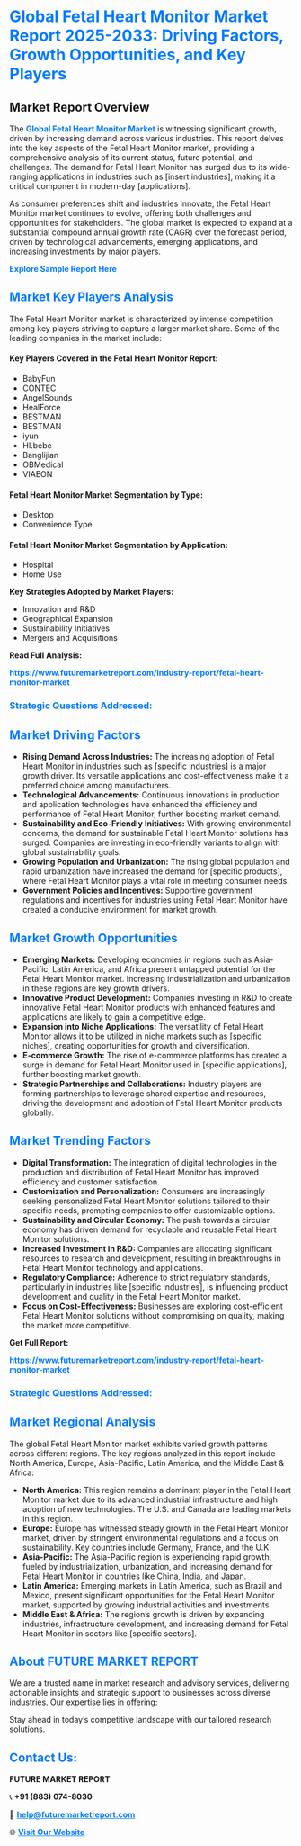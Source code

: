 <h1 style="color: #007BFF;">Global Fetal Heart Monitor Market Report 2025-2033: Driving Factors, Growth Opportunities, and Key Players</h1>

<section id="overview">
<h2>Market Report Overview</h2>
<p>The <a href="https://www.futuremarketreport.com/industry-report/fetal-heart-monitor-market" style="color: #007BFF; text-decoration: none;"><strong>Global Fetal Heart Monitor Market</strong></a> is witnessing significant growth, driven by increasing demand across various industries. This report delves into the key aspects of the Fetal Heart Monitor market, providing a comprehensive analysis of its current status, future potential, and challenges. The demand for Fetal Heart Monitor has surged due to its wide-ranging applications in industries such as [insert industries], making it a critical component in modern-day [applications].</p>
<p>As consumer preferences shift and industries innovate, the Fetal Heart Monitor market continues to evolve, offering both challenges and opportunities for stakeholders. The global market is expected to expand at a substantial compound annual growth rate (CAGR) over the forecast period, driven by technological advancements, emerging applications, and increasing investments by major players.</p>
</section>

<section id="overview">
<p><a href="https://www.futuremarketreport.com/request-sample/reportId=84535" style="color: #007BFF; text-decoration: none;"><strong>Explore Sample Report Here</strong></a></p>
</section>

<section id="key-players">
<h2 style="color: #007BFF;">Market Key Players Analysis</h2>
<p>The Fetal Heart Monitor market is characterized by intense competition among key players striving to capture a larger market share. Some of the leading companies in the market include:</p>
<h4>Key Players Covered in the Fetal Heart Monitor Report:</h4>
<ul><li>BabyFun</li><li>CONTEC</li><li>AngelSounds</li><li>HealForce</li><li>BESTMAN</li><li>BESTMAN</li><li>iyun</li><li>HI.bebe</li><li>Banglijian</li><li>OBMedical</li><li>VIAEON</li></ul>
<h4>Fetal Heart Monitor Market Segmentation by Type:</h4>
<ul><li>Desktop</li><li>Convenience Type</li></ul>

<h4>Fetal Heart Monitor Market Segmentation by Application:</h4>
<ul><li>Hospital</li><li>Home Use</li></ul>
<p><strong>Key Strategies Adopted by Market Players:</strong></p>
<ul>
<li>Innovation and R&D</li>
<li>Geographical Expansion</li>
<li>Sustainability Initiatives</li>
<li>Mergers and Acquisitions</li>
</ul>
</section>

<section>
<p><strong>Read Full Analysis: </strong></p><a href="https://www.futuremarketreport.com/industry-report/fetal-heart-monitor-market" style="color: #007BFF; text-decoration: none;"><strong>https://www.futuremarketreport.com/industry-report/fetal-heart-monitor-market</strong></a>
<h3 style="color: #007BFF;">Strategic Questions Addressed:</h3>
</section>

<section id="driving-factors">
<h2 style="color: #007BFF;">Market Driving Factors</h2>
<ul>
<li><strong>Rising Demand Across Industries:</strong> The increasing adoption of Fetal Heart Monitor in industries such as [specific industries] is a major growth driver. Its versatile applications and cost-effectiveness make it a preferred choice among manufacturers.</li>
<li><strong>Technological Advancements:</strong> Continuous innovations in production and application technologies have enhanced the efficiency and performance of Fetal Heart Monitor, further boosting market demand.</li>
<li><strong>Sustainability and Eco-Friendly Initiatives:</strong> With growing environmental concerns, the demand for sustainable Fetal Heart Monitor solutions has surged. Companies are investing in eco-friendly variants to align with global sustainability goals.</li>
<li><strong>Growing Population and Urbanization:</strong> The rising global population and rapid urbanization have increased the demand for [specific products], where Fetal Heart Monitor plays a vital role in meeting consumer needs.</li>
<li><strong>Government Policies and Incentives:</strong> Supportive government regulations and incentives for industries using Fetal Heart Monitor have created a conducive environment for market growth.</li>
</ul>
</section>

<section id="growth-opportunities">
<h2 style="color: #007BFF;">Market Growth Opportunities</h2>
<ul>
<li><strong>Emerging Markets:</strong> Developing economies in regions such as Asia-Pacific, Latin America, and Africa present untapped potential for the Fetal Heart Monitor market. Increasing industrialization and urbanization in these regions are key growth drivers.</li>
<li><strong>Innovative Product Development:</strong> Companies investing in R&D to create innovative Fetal Heart Monitor products with enhanced features and applications are likely to gain a competitive edge.</li>
<li><strong>Expansion into Niche Applications:</strong> The versatility of Fetal Heart Monitor allows it to be utilized in niche markets such as [specific niches], creating opportunities for growth and diversification.</li>
<li><strong>E-commerce Growth:</strong> The rise of e-commerce platforms has created a surge in demand for Fetal Heart Monitor used in [specific applications], further boosting market growth.</li>
<li><strong>Strategic Partnerships and Collaborations:</strong> Industry players are forming partnerships to leverage shared expertise and resources, driving the development and adoption of Fetal Heart Monitor products globally.</li>
</ul>
</section>

<section id="trending-factors">
<h2 style="color: #007BFF;">Market Trending Factors</h2>
<ul>
<li><strong>Digital Transformation:</strong> The integration of digital technologies in the production and distribution of Fetal Heart Monitor has improved efficiency and customer satisfaction.</li>
<li><strong>Customization and Personalization:</strong> Consumers are increasingly seeking personalized Fetal Heart Monitor solutions tailored to their specific needs, prompting companies to offer customizable options.</li>
<li><strong>Sustainability and Circular Economy:</strong> The push towards a circular economy has driven demand for recyclable and reusable Fetal Heart Monitor solutions.</li>
<li><strong>Increased Investment in R&D:</strong> Companies are allocating significant resources to research and development, resulting in breakthroughs in Fetal Heart Monitor technology and applications.</li>
<li><strong>Regulatory Compliance:</strong> Adherence to strict regulatory standards, particularly in industries like [specific industries], is influencing product development and quality in the Fetal Heart Monitor market.</li>
<li><strong>Focus on Cost-Effectiveness:</strong> Businesses are exploring cost-efficient Fetal Heart Monitor solutions without compromising on quality, making the market more competitive.</li>
</ul>
</section>

<section>
<p><strong>Get Full Report: </strong></p><a href="https://www.futuremarketreport.com/industry-report/fetal-heart-monitor-market" style="color: #007BFF; text-decoration: none;"><strong>https://www.futuremarketreport.com/industry-report/fetal-heart-monitor-market</strong></a>
<h3 style="color: #007BFF;">Strategic Questions Addressed:</h3>
</section>


<section id="regional-analysis">
<h2 style="color: #007BFF;">Market Regional Analysis</h2>
<p>The global Fetal Heart Monitor market exhibits varied growth patterns across different regions. The key regions analyzed in this report include North America, Europe, Asia-Pacific, Latin America, and the Middle East & Africa:</p>
<ul>
<li><strong>North America:</strong> This region remains a dominant player in the Fetal Heart Monitor market due to its advanced industrial infrastructure and high adoption of new technologies. The U.S. and Canada are leading markets in this region.</li>
<li><strong>Europe:</strong> Europe has witnessed steady growth in the Fetal Heart Monitor market, driven by stringent environmental regulations and a focus on sustainability. Key countries include Germany, France, and the U.K.</li>
<li><strong>Asia-Pacific:</strong> The Asia-Pacific region is experiencing rapid growth, fueled by industrialization, urbanization, and increasing demand for Fetal Heart Monitor in countries like China, India, and Japan.</li>
<li><strong>Latin America:</strong> Emerging markets in Latin America, such as Brazil and Mexico, present significant opportunities for the Fetal Heart Monitor market, supported by growing industrial activities and investments.</li>
<li><strong>Middle East & Africa:</strong> The region’s growth is driven by expanding industries, infrastructure development, and increasing demand for Fetal Heart Monitor in sectors like [specific sectors].</li>
</ul>
</section>

<footer>
<h2 style="color: #007BFF;">About FUTURE MARKET REPORT</h2>
<p>We are a trusted name in market research and advisory services, delivering actionable insights and strategic support to businesses across diverse industries. Our expertise lies in offering:</p>

<p>Stay ahead in today’s competitive landscape with our tailored research solutions.</p>

<h2 style="color: #007BFF;">Contact Us:</h2>
<p><strong>FUTURE MARKET REPORT</strong></p>
<p>📞 <strong>+91 (883) 074-8030</strong></p>
<p>📧 <strong><a href="mailto:help@futuremarketreport.com" style="color: #007BFF;">help@futuremarketreport.com</a></strong></p>
<p>🌐 <strong><a href="https://www.futuremarketreport.com/" style="color: #007BFF;">Visit Our Website</a></strong></p>
</footer>